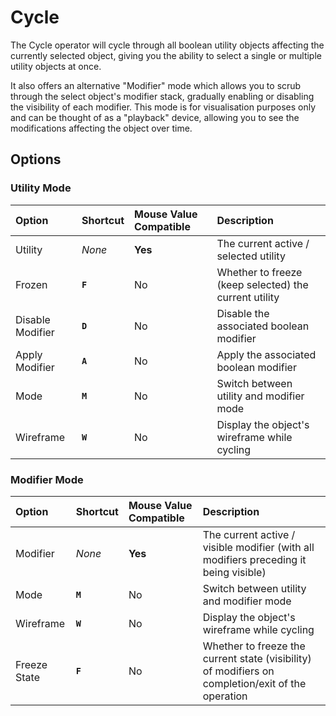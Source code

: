 # Cycle

The Cycle operator will cycle through all boolean utility objects affecting the currently selected object, giving you the ability to select a single or multiple utility objects at once.

It also offers an alternative "Modifier" mode which allows you to scrub through the select object's modifier stack, gradually enabling or disabling the visibility of each modifier. This mode is for visualisation purposes only and can be thought of as a "playback" device, allowing you to see the modifications affecting the object over time.

## Options

### Utility Mode

| Option | Shortcut | Mouse Value Compatible | Description |
| :--- | :--- | :--- | :--- |
| Utility | _None_ | **Yes** | The current active / selected utility |
| Frozen | **`F`** | No | Whether to freeze (keep selected) the current utility |
| Disable Modifier | **`D`** | No | Disable the associated boolean modifier |
| Apply Modifier | **`A`** | No | Apply the associated boolean modifier |
| Mode | **`M`** | No | Switch between utility and modifier mode |
| Wireframe | **`W`** | No | Display the object's wireframe while cycling |

### Modifier Mode

| Option | Shortcut | Mouse Value Compatible | Description |
| :--- | :--- | :--- | :--- |
| Modifier | _None_ | **Yes** | The current active / visible modifier (with all modifiers preceding it being visible) |
| Mode | **`M`** | No | Switch between utility and modifier mode |
| Wireframe | **`W`** | No | Display the object's wireframe while cycling |
| Freeze State | **`F`** | No | Whether to freeze the current state (visibility) of modifiers on completion/exit of the operation |